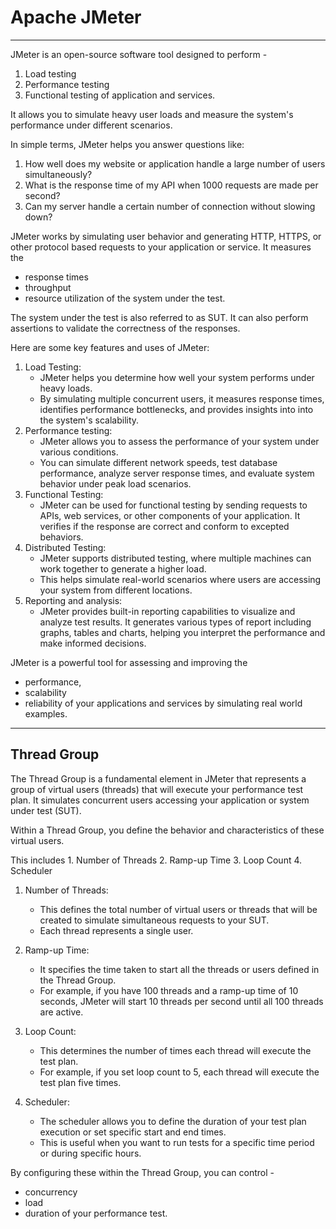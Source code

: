 # Apache JMeter
---
JMeter is an open-source software tool designed to perform -
1. Load testing
2. Performance testing
3. Functional testing
of application and services. 

It allows you to simulate heavy user loads and measure the system's performance under different scenarios. 

In simple terms, JMeter helps you answer questions like:
1. How well does my website or application handle a large number of users simultaneously?
2. What is the response time of my API when 1000 requests are made per second?
3. Can my server handle a certain number of connection without slowing down?

JMeter works by simulating user behavior and generating HTTP, HTTPS, or other protocol based requests to your application or service. It measures the 
- response times
- throughput 
- resource utilization of the system under the test.
  
The system under the test is also referred to as SUT.
It can also perform assertions to validate the correctness of the responses.

Here are some key features and uses of JMeter:

1. Load Testing:
	- JMeter helps you determine how well your system performs under heavy loads.
	- By simulating multiple concurrent users, it measures response times, identifies performance bottlenecks, and provides insights into into the system's scalability.
2. Performance testing: 
	- JMeter allows you to assess the performance of your system under various conditions. 
	- You can simulate different network speeds, test database performance, analyze server response times, and evaluate system behavior under peak load scenarios.
3. Functional Testing:
	- JMeter can be used for functional testing by sending requests to APIs, web services, or other components of your application. It verifies if the response are correct and conform to excepted behaviors.
4. Distributed Testing: 
	 - JMeter supports distributed testing, where multiple machines can work together to generate a higher load. 
	 - This helps simulate real-world scenarios where users are accessing your system from different locations.
 5. Reporting and analysis:
	 - JMeter provides built-in reporting capabilities to visualize and analyze test results. It generates various types of report including graphs, tables and charts, helping you interpret the performance and make informed decisions.

JMeter is a powerful tool for assessing and improving the 
- performance,
- scalability 
- reliability 
of your applications and services by simulating real world examples.

---
## Thread Group
The Thread Group is a fundamental element in JMeter that represents a group of virtual users (threads) that will execute your performance test plan. It simulates concurrent users accessing your application or system under test (SUT).

Within a Thread Group, you define the behavior and characteristics of these virtual users.

This includes
	1. Number of Threads
	2. Ramp-up Time
	3. Loop Count
	4. Scheduler


1. Number of Threads: 
	- This defines the total number of virtual users or threads that will be created to simulate simultaneous requests to your SUT. 
	- Each thread represents a single user.

2. Ramp-up Time:
	- It specifies the time taken to start all the threads or users defined in the Thread Group.
	- For example, if you have 100 threads and a ramp-up time of 10 seconds, JMeter will start 10 threads per second until all 100 threads are active.

3. Loop Count:
	 - This determines the number of times each thread will execute the test plan.
	 - For example, if you set loop count to 5, each thread will execute the test plan five times.

4. Scheduler: 
	 - The scheduler allows you to define the duration of your test plan execution or set specific start and end times. 
	 - This is useful when you want to run tests for a specific time period or during specific hours.


By configuring these within the Thread Group, you can control -
- concurrency 
- load
- duration 
of your performance test.
